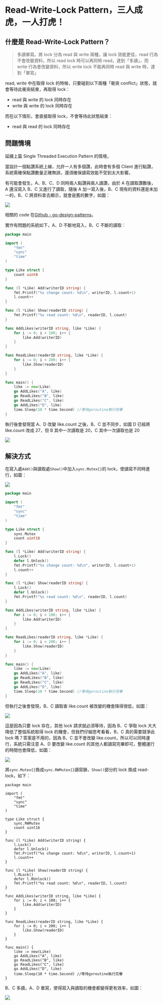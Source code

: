 # Read-Write-Lock Pattern，三人成虎，一人打虎！

## 什麼是 Read-Write-Lock Pattern？

> 多讀單寫。將 lock 分為 read 與 write 兩種，讓 lock 效能更佳，read 行為不會改變資料，所以 read lock 時可以再同時 read，達到「多讀」，而 write 行為會改變資料，所以 write lock 不能再同時 read 與 write 時，達到「單寫」

read, write 中在取得 lock 的時候，只要碰到以下兩種「衝突 conflict」狀態，就會等待此衝突結束，再取得 lock：

- read 與 write 的 lock 同時存在
- write 與 write 的 lock 同時存在

而在以下情形，會直接取得 lock，不會等待此狀態結束：

- read 與 read 的 lock 同時存在

## 問題情境

延續上篇 Single Threaded Execution Pattern 的情境，

當設計一個點讚系統上線，允許一人有多個讚，此時會有多個 Client 進行點讚，系統需確保點讚數量正確無誤，還須確保讀寫效能不受到太大影響。

有可能會發生，A、B、C、D 同時兩人點讚與兩人讀讚，由於 A 在讀取讚數後，A 還沒寫入 B、C 又進行了讀取，隨後 A 加一寫入後，B、C 現有的資料還是未加一的，B、C 將資料拿去顯示，就會是舊的數字，如圖：

![](https://i.imgur.com/ku8kUvg.png)

相關的 code 在[Github - go-design-patterns](https://github.com/superj80820/go-design-patterns)。

實作有問題的系統如下，A、D 不斷地寫入，B、C 不斷的讀取：

```go
package main

import (
	"fmt"
	"sync"
	"time"
)

type Like struct {
	count uint8
}

func (l *Like) Add(writerID string) {
	fmt.Printf("%s change count: %d\n", writerID, l.count+1)
	l.count++
}

func (l *Like) Show(readerID string) {
	fmt.Printf("%s read count: %d\n", readerID, l.count)
}

func AddLikes(writerID string, like *Like) {
	for i := 0; i < 100; i++ {
		like.Add(writerID)
	}
}

func ReadLikes(readerID string, like *Like) {
	for i := 0; i < 200; i++ {
		like.Show(readerID)
	}
}

func main() {
	like := new(Like)
	go AddLikes("A", like)
	go ReadLikes("B", like)
	go ReadLikes("C", like)
	go AddLikes("D", like)
	time.Sleep(10 * time.Second) //等待goroutine執行完畢
}
```

執行後會發現當 A、D 改變 like.count 之後，B、C 並不同步，如圖 D 已經將 like.count 改成 27，但 B 其中一次讀取是 20，C 其中一次讀取也是 20

![](https://i.imgur.com/fJ8BMYb.png)

## 解決方式

在寫入處`Add()`與讀取處`Show()`中加入`sync.Mutex{}`的 lock，使讀寫不同時進行，如圖：

![](https://i.imgur.com/SknzyXc.png)

```go
package main

import (
	"fmt"
	"sync"
	"time"
)

type Like struct {
	sync.Mutex
	count uint16
}

func (l *Like) Add(writerID string) {
	l.Lock()
	defer l.Unlock()
	fmt.Printf("%s change count: %d\n", writerID, l.count+1)
	l.count++
}

func (l *Like) Show(readerID string) {
	l.Lock()
	defer l.Unlock()
	fmt.Printf("%s read count: %d\n", readerID, l.count)
}

func AddLikes(writerID string, like *Like) {
	for i := 0; i < 100; i++ {
		like.Add(writerID)
	}
}

func ReadLikes(readerID string, like *Like) {
	for i := 0; i < 200; i++ {
		like.Show(readerID)
	}
}

func main() {
	like := new(Like)
	go AddLikes("A", like)
	go ReadLikes("B", like)
	go ReadLikes("C", like)
	go AddLikes("D", like)
	time.Sleep(10 * time.Second) //等待goroutine執行完畢
}
```

但執行之後會發現，B、C 讀取害 like.count 被改變的機會降得很低，如圖：

![](https://i.imgur.com/Z2IZAqa.png)

這是因為只要 lock 存在，其他 lock 請求就必須等待，因為 B、C 爭取 lock 大大降低了整個系統取得 lock 的機會，但我們仔細思考看看，B、C 真的需要競爭此 lock 嗎？答案是不用的，因為 B、C 並不會改變 like.count，所以可以同時運行，系統只需注意 A、D 要改變 like.count 的其他人都讀寫完畢即可，整體運行的時間也會降低，如圖：

![](https://i.imgur.com/uwFXNIb.png)

將`sync.Mutex{}`換成`sync.RWMutex{}`讀寫鎖，`Show()`部分的 lock 換成 read-lock，如下：

```golang
package main

import (
	"fmt"
	"sync"
	"time"
)

type Like struct {
	sync.RWMutex
	count uint16
}

func (l *Like) Add(writerID string) {
	l.Lock()
	defer l.Unlock()
	fmt.Printf("%s change count: %d\n", writerID, l.count+1)
	l.count++
}

func (l *Like) Show(readerID string) {
	l.RLock()
	defer l.RUnlock()
	fmt.Printf("%s read count: %d\n", readerID, l.count)
}

func AddLikes(writerID string, like *Like) {
	for i := 0; i < 100; i++ {
		like.Add(writerID)
	}
}

func ReadLikes(readerID string, like *Like) {
	for i := 0; i < 200; i++ {
		like.Show(readerID)
	}
}

func main() {
	like := new(Like)
	go AddLikes("A", like)
	go ReadLikes("B", like)
	go ReadLikes("C", like)
	go AddLikes("D", like)
	time.Sleep(10 * time.Second) //等待goroutine執行完畢
}
```

B、C 多讀，A、D 單寫，使得寫入與讀取的機會都變得更有效率，如圖：

![](https://i.imgur.com/iR2Ui3U.png)

